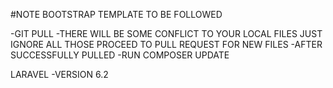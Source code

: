 #NOTE BOOTSTRAP TEMPLATE TO BE FOLLOWED

-GIT PULL
-THERE WILL BE SOME CONFLICT TO YOUR LOCAL FILES JUST IGNORE ALL THOSE PROCEED TO PULL REQUEST FOR NEW FILES
-AFTER SUCCESSFULLY PULLED
-RUN COMPOSER UPDATE


LARAVEL -VERSION 6.2



